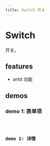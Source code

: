 ```yaml
---
title: Switch 开关
---
```


# Switch

开关。

## features

- antd 功能

## demos

### demo 1: 表单项

<code src="./switch/field" />

### demo 2: 详情

<code src="./switch/detail" />

